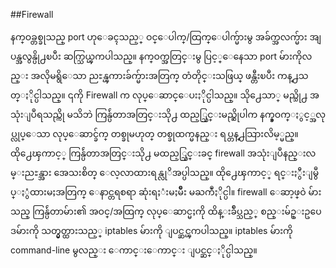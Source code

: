 ##Firewall

နက္ဝခ္တစ္ခုသည္ port ဟုေခၚသည့္ ဝင္ေပါက္/ထြက္ေပါက္မ်ားမွ အခ်က္အလက္မ်ား အျပန္အလွန္ပို႕ၿပီး ဆက္သြယ္ၾကပါသည္။ နက္ဝက္အတြင္းမွ ပြင့္ေနေသာ port မ်ားကိုလည္း အလိုမရွိေသာ ညႊန္ၾကားခ်က္မ်ားအတြက္ တံတိုင္းသဖြယ္ ဖန္တီးၿပီး ကန္႕သတ္ႏိုင္ပါသည္။ ၎ကို Firewall က လုပ္ေဆာင္ေပးႏိုင္ပါသည္။ သို႕ေသာ္ မည္သို႕ အသုံးျပဳရသည္ကို မသိဘဲ  ကြန္ပ်ဴတာအတြင္းသို႕ ထည့္သြင္းမည္ဆိုပါက နက္ခ္ဝက္ႏွင့္အလုပ္လုပ္ေသာ လုပ္ေဆာင္ခ်က္ တစ္ခုမဟုတ္ တစ္ခုထက္မနည္း ရပ္တန္႕သြားလိမ့္မည္။ ထို႕ေၾကာင့္ ကြန္ပ်ဴတာအတြင္းသို႕ မထည့္သြင္းခင္ firewall အသုံးျပဳနည္းလမ္းညႊန္အား အေသးစိတ္ ေလ့လာထားရန္လုိအပ္ပါသည္။ ထို႕ေၾကာင့္ ရင္းႏွီးျမွဳပ္ႏွံထားမႈအတြက္ ေနာင္တရစရာ ဆုံးရႈံးမႈမ်ိဳး မႀကဳံႏိုင္ပါ။ firewall ေဆာ့ဖ္ဝဲ မ်ားသည္ ကြန္ပ်ဴတာမ်ား၏ အဝင္/အထြက္ လုပ္ေဆာင္မႈကို ထိန္းခ်ဳပ္သည့္ စည္းမ်ဥ္းဥပေဒမ်ားကို သတ္မွတ္ထားသည့္ iptables မ်ားကို ျပင္ဆင္ၾကပါသည္။ iptables မ်ားကို command-line မွလည္း ေကာင္းေကာင္း ျပင္ဆင္ႏိုင္ပါသည္။ 
